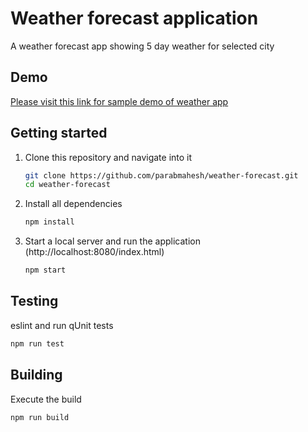 # Weather forecast application
A weather forecast app showing 5 day weather for selected city


## Demo
[Please visit this link for sample demo of weather app](http://www.weather-forecast.com.s3-website.ap-south-1.amazonaws.com/webapp/index.html)

## Getting started
1. Clone this repository and navigate into it
    ```sh
    git clone https://github.com/parabmahesh/weather-forecast.git
    cd weather-forecast
    ```
2. Install all dependencies
    ```sh
    npm install
    ```

3. Start a local server and run the application (http://localhost:8080/index.html)
    ```sh
    npm start
    ```

## Testing
eslint and run qUnit tests
```sh
npm run test
```

## Building
Execute the build
```sh
npm run build
```
